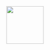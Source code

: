 <div id="header" align="center">
  <img src="https://i.giphy.com/media/v1.Y2lkPTc5MGI3NjExcXk5c21tNnQ0Mm9sdDFocjY2d2lmZzkwaDVvZmJwZ3dsY2hhemlsZyZlcD12MV9pbnRlcm5hbF9naWZfYnlfaWQmY3Q9Zw/L1R1tvI9svkIWwpVYr/giphy.gif" width="100"/>
</div>
